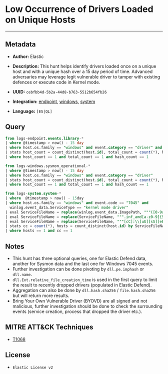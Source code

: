# Low Occurrence of Drivers Loaded on Unique Hosts

---

## Metadata

- **Author:** Elastic
- **Description:** This hunt helps identify drivers loaded once on a unique host and with a unique hash over a 15 day period of time. Advanced adversaries may leverage legit vulnerable driver to tamper with existing defences or execute code in Kernel mode.

- **UUID:** `cebfbb4d-5b2a-44d8-b763-5512b654fb26`
- **Integration:** [endpoint](https://docs.elastic.co/integrations/endpoint), [windows](https://docs.elastic.co/integrations/windows), [system](https://docs.elastic.co/integrations/system)
- **Language:** `[ES|QL]`

## Query

```sql
from logs-endpoint.events.library-*
| where @timestamp > now() - 15 day
| where host.os.family == "windows" and event.category == "driver" and event.action == "load" and dll.Ext.relative_file_creation_time <= 900
| stats host_count = count_distinct(host.id), total_count = count(*), hash_count = count_distinct(dll.hash.sha256) by dll.name, dll.pe.imphash
| where host_count == 1 and total_count == 1 and hash_count == 1
```

```sql
from logs-windows.sysmon_operational-*
| where @timestamp > now() - 15 day
| where host.os.family == "windows" and event.category == "driver"
| stats host_count = count_distinct(host.id), total_count = count(*), hash_count = count_distinct(file.hash.sha256) by file.name
| where host_count == 1 and total_count == 1 and hash_count == 1
```

```sql
from logs-system.system-*
| where  @timestamp > now() - 15day
| where host.os.family == "windows" and event.code == "7045" and
  winlog.event_data.ServiceType == "kernel mode driver"
| eval ServiceFileName = replace(winlog.event_data.ImagePath, """([0-9a-fA-F]{8}-[0-9a-fA-F]{4}-[0-9a-fA-F]{4}-[0-9a-fA-F]{4}-[0-9a-fA-F]{12}|ns[a-z][A-Z0-9]{3,4}\.tmp|DX[A-Z0-9]{3,4}\.tmp|7z[A-Z0-9]{3,5}\.tmp|[0-9\.\-\_]{3,})""", "")
| eval ServiceFileName = replace(ServiceFileName, """.inf_amd[a-z0-9]{5,}\\""", "_replaced_")
| eval ServiceFileName = replace(ServiceFileName, """[cC]:\\[uU][sS][eE][rR][sS]\\[a-zA-Z0-9ñ\.\-\_\$~ ]+\\""", "C:\\\\users\\\\user\\\\")
| stats cc = count(*), hosts = count_distinct(host.id) by ServiceFileName
| where hosts == 1 and cc == 1
```

## Notes

- This hunt has three optional queries, one for Elastic Defend data, another for Sysmon data and the last one for Windows 7045 events.
- Further investigation can be done pivoting by `dll.pe.imphash` or `dll.name.`
- `dll.Ext.relative_file_creation_time` is used in the first query to limit the result to recently dropped drivers (populated in Elastic Defend).
- Aggregation can also be done by `dll.hash.sha256` / `file.hash.sha256` but will return more results.
- Bring Your Own Vulnerable Driver (BYOVD) are all signed and not malicious, further investigation should be done to check the surrounding events (service creation, process that dropped the driver etc.).
## MITRE ATT&CK Techniques

- [T1068](https://attack.mitre.org/techniques/T1068)

## License

- `Elastic License v2`

